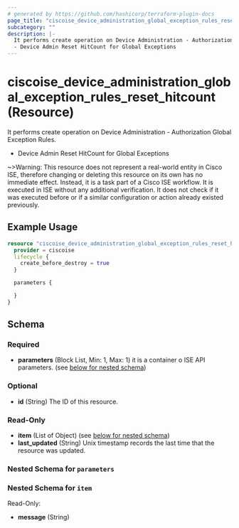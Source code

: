 ```yaml
---
# generated by https://github.com/hashicorp/terraform-plugin-docs
page_title: "ciscoise_device_administration_global_exception_rules_reset_hitcount Resource - terraform-provider-ciscoise"
subcategory: ""
description: |-
  It performs create operation on Device Administration - Authorization Global Exception Rules.
  - Device Admin Reset HitCount for Global Exceptions
---
```


# ciscoise_device_administration_global_exception_rules_reset_hitcount (Resource)

It performs create operation on Device Administration - Authorization Global Exception Rules.
- Device Admin Reset HitCount for Global Exceptions

~>Warning: This resource does not represent a real-world entity in Cisco ISE, therefore changing or deleting this resource on its own has no immediate effect. Instead, it is a task part of a Cisco ISE workflow. It is executed in ISE without any additional verification. It does not check if it was executed before or if a similar configuration or action already existed previously.

## Example Usage

```terraform
resource "ciscoise_device_administration_global_exception_rules_reset_hitcount" "example" {
  provider = ciscoise
  lifecycle {
    create_before_destroy = true
  }

  parameters {

  }
}
```

<!-- schema generated by tfplugindocs -->
## Schema

### Required

- **parameters** (Block List, Min: 1, Max: 1) it is a container o ISE API parameters. (see [below for nested schema](#nestedblock--parameters))

### Optional

- **id** (String) The ID of this resource.

### Read-Only

- **item** (List of Object) (see [below for nested schema](#nestedatt--item))
- **last_updated** (String) Unix timestamp records the last time that the resource was updated.

<a id="nestedblock--parameters"></a>
### Nested Schema for `parameters`


<a id="nestedatt--item"></a>
### Nested Schema for `item`

Read-Only:

- **message** (String)


